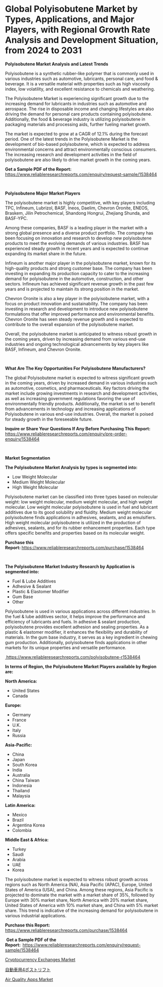 <p><h1>Global Polyisobutene Market by Types, Applications, and Major Players, with Regional Growth Rate Analysis and Development Situation, from 2024 to 2031</h1></p><p><strong>Polyisobutene Market Analysis and Latest Trends</strong></p>
<p><p>Polyisobutene is a synthetic rubber-like polymer that is commonly used in various industries such as automotive, lubricants, personal care, and food & beverage. It is a versatile material with properties such as high viscosity index, low volatility, and excellent resistance to chemicals and weathering.</p><p>The Polyisobutene Market is experiencing significant growth due to the increasing demand for lubricants in industries such as automotive and aerospace. The rise in disposable income and changing lifestyles are also driving the demand for personal care products containing polyisobutene. Additionally, the food & beverage industry is utilizing polyisobutene in packaging materials and processing aids, further fueling market growth.</p><p>The market is expected to grow at a CAGR of 12.1% during the forecast period. One of the latest trends in the Polyisobutene Market is the development of bio-based polyisobutene, which is expected to address environmental concerns and attract environmentally conscious consumers. The increasing research and development activities in the field of polyisobutene are also likely to drive market growth in the coming years.</p></p>
<p><strong>Get a Sample PDF of the Report:&nbsp;</strong> <a href="https://www.reliableresearchreports.com/enquiry/request-sample/1538464">https://www.reliableresearchreports.com/enquiry/request-sample/1538464</a></p>
<p>&nbsp;</p>
<p><strong>Polyisobutene Major Market Players</strong></p>
<p><p>The polyisobutene market is highly competitive, with key players including TPC, Infineum, Lubrizol, BASF, Ineos, Daelim, Chevron Oronite, ENEOS, Braskem, Jilin Petrochemical, Shandong Hongrui, Zhejiang Shunda, and BASF-YPC.</p><p>Among these companies, BASF is a leading player in the market with a strong global presence and a diverse product portfolio. The company has been focusing on innovation and research to develop new polyisobutene products to meet the evolving demands of various industries. BASF has experienced steady growth in recent years and is expected to continue expanding its market share in the future.</p><p>Infineum is another major player in the polyisobutene market, known for its high-quality products and strong customer base. The company has been investing in expanding its production capacity to cater to the increasing demand for polyisobutene in the automotive, construction, and other sectors. Infineum has achieved significant revenue growth in the past few years and is projected to maintain its strong position in the market.</p><p>Chevron Oronite is also a key player in the polyisobutene market, with a focus on product innovation and sustainability. The company has been investing in research and development to introduce new polyisobutene formulations that offer improved performance and environmental benefits. Chevron Oronite has seen steady revenue growth and is expected to contribute to the overall expansion of the polyisobutene market.</p><p>Overall, the polyisobutene market is anticipated to witness robust growth in the coming years, driven by increasing demand from various end-use industries and ongoing technological advancements by key players like BASF, Infineum, and Chevron Oronite.</p></p>
<p>&nbsp;</p>
<p><strong>What Are The Key Opportunities For Polyisobutene Manufacturers?</strong></p>
<p><p>The global Polyisobutene market is expected to witness significant growth in the coming years, driven by increased demand in various industries such as automotive, cosmetics, and pharmaceuticals. Key factors driving the market include growing investments in research and development activities, as well as increasing government regulations favoring the use of environmentally friendly products. Additionally, the market is set to benefit from advancements in technology and increasing applications of Polyisobutene in various end-use industries. Overall, the market is poised for steady growth in the foreseeable future.</p></p>
<p><strong>Inquire or Share Your Questions If Any Before Purchasing This Report:</strong> <a href="https://www.reliableresearchreports.com/enquiry/pre-order-enquiry/1538464">https://www.reliableresearchreports.com/enquiry/pre-order-enquiry/1538464</a></p>
<p>&nbsp;</p>
<p><strong>Market Segmentation</strong></p>
<p><strong>The Polyisobutene Market Analysis by types is segmented into:</strong></p>
<p><ul><li>Low Weight Molecular</li><li>Medium Weight Molecular</li><li>High Weight Molecular</li></ul></p>
<p><p>Polyisobutene market can be classified into three types based on molecular weight: low weight molecular, medium weight molecular, and high weight molecular. Low weight molecular polyisobutene is used in fuel and lubricant additives due to its good solubility and fluidity. Medium weight molecular polyisobutene finds applications in adhesives, sealants, and as emulsifiers. High weight molecular polyisobutene is utilized in the production of adhesives, sealants, and for its rubber enhancement properties. Each type offers specific benefits and properties based on its molecular weight.</p></p>
<p><strong>Purchase this Report:&nbsp;</strong><a href="https://www.reliableresearchreports.com/purchase/1538464">https://www.reliableresearchreports.com/purchase/1538464</a></p>
<p>&nbsp;</p>
<p><strong>The Polyisobutene Market Industry Research by Application is segmented into:</strong></p>
<p><ul><li>Fuel & Lube Additives</li><li>Adhesive & Sealant</li><li>Plastic & Elastomer Modifier</li><li>Gum Base</li><li>Other</li></ul></p>
<p><p>Polyisobutene is used in various applications across different industries. In the fuel & lube additives sector, it helps improve the performance and efficiency of lubricants and fuels. In adhesive & sealant production, polyisobutene provides excellent adhesion and sealing properties. As a plastic & elastomer modifier, it enhances the flexibility and durability of materials. In the gum base industry, it serves as a key ingredient in chewing gum production. Additionally, polyisobutene finds applications in other markets for its unique properties and versatile performance.</p></p>
<p><a href="https://www.reliableresearchreports.com/polyisobutene-r1538464">&nbsp;https://www.reliableresearchreports.com/polyisobutene-r1538464</a></p>
<p><strong>In terms of Region, the Polyisobutene Market Players available by Region are:</strong></p>
<p>
    <p> <strong> North America: </strong>
        <ul>
            <li>United States</li>
            <li>Canada</li>
        </ul>
        </p> 
    <p> <strong> Europe: </strong>
        <ul>
            <li>Germany</li>
            <li>France</li>
            <li>U.K.</li>
            <li>Italy</li>
            <li>Russia</li>
        </ul>
        </p> 
    <p> <strong> Asia-Pacific: </strong>
        <ul>
            <li>China</li>
            <li>Japan</li>
            <li>South Korea</li>
            <li>India</li>
            <li>Australia</li>
            <li>China Taiwan</li>
            <li>Indonesia</li>
            <li>Thailand</li>
            <li>Malaysia</li>
        </ul>
        </p> 
    <p> <strong> Latin America: </strong>
        <ul>
            <li>Mexico</li>
            <li>Brazil</li>
            <li>Argentina Korea</li>
            <li>Colombia</li>
        </ul>
        </p> 
    <p> <strong> Middle East & Africa: </strong>
        <ul>
            <li>Turkey</li>
            <li>Saudi</li>
            <li>Arabia</li>
            <li>UAE</li>
            <li>Korea</li>
        </ul>
    </p>
    </p>
<p><p>The polyisobutene market is expected to witness robust growth across regions such as North America (NA), Asia Pacific (APAC), Europe, United States of America (USA), and China. Among these regions, Asia Pacific is projected to dominate the market with a market share of 35%, followed by Europe with 30% market share, North America with 20% market share, United States of America with 10% market share, and China with 5% market share. This trend is indicative of the increasing demand for polyisobutene in various industrial applications.</p></p>
<p><strong>Purchase this Report: </strong><a href="https://www.reliableresearchreports.com/purchase/1538464">https://www.reliableresearchreports.com/purchase/1538464</a></p>
<p>&nbsp;<strong>Get a Sample PDF of the Report:&nbsp;&nbsp;</strong><a href="https://www.reliableresearchreports.com/enquiry/request-sample/1538464">https://www.reliableresearchreports.com/enquiry/request-sample/1538464</a></p>
<p><strong></strong></p>
<p><p><a href="https://github.com/angeliabkratze/Market-Research-Report-List-2/blob/main/cryptocurrency-exchanges-market.md">Cryptocurrency Exchanges Market</a></p><p><a href="https://github.com/nxboeu02965442/Market-Research-Report-List-3/blob/main/356054096633.md">自動車用4ポストリフト</a></p><p><a href="https://github.com/EveKerluke2023/Market-Research-Report-List-1/blob/main/air-quality-apps-market.md">Air Quality Apps Market</a></p></p>